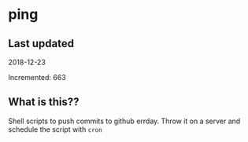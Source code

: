 # ping

## Last updated
2018-12-23

Incremented: 663

## What is this??
Shell scripts to push commits to github errday. Throw it on a server and schedule the script with `cron`
